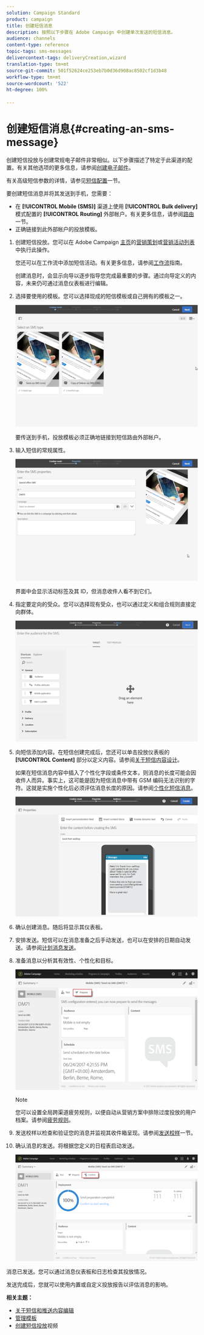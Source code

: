 ```yaml
---
solution: Campaign Standard
product: campaign
title: 创建短信消息
description: 按照以下步骤在 Adobe Campaign 中创建单次发送的短信消息。
audience: channels
content-type: reference
topic-tags: sms-messages
delivercontext-tags: deliveryCreation,wizard
translation-type: tm+mt
source-git-commit: 501f52624ce253eb7b0d36d908ac8502cf1d3b48
workflow-type: tm+mt
source-wordcount: '522'
ht-degree: 100%

---
```



# 创建短信消息{#creating-an-sms-message}

创建短信投放与创建常规电子邮件非常相似。以下步骤描述了特定于此渠道的配置。有关其他选项的更多信息，请参阅[创建电子邮件](../../channels/using/creating-an-email.md)。

有关高级短信参数的详情，请参见[短信配置](../../administration/using/configuring-sms-channel.md)一节。

要创建短信消息并将其发送到手机，您需要：

* 在 **[!UICONTROL Mobile (SMS)]** 渠道上使用 **[!UICONTROL Bulk delivery]** 模式配置的 **[!UICONTROL Routing]** 外部帐户。有关更多信息，请参阅[路由](../../administration/using/configuring-sms-channel.md#defining-an-sms-routing)一节。
* 正确链接到此外部帐户的投放模板。

1. 创建短信投放。您可以在 Adobe Campaign [主页](../../start/using/interface-description.md#home-page)的[营销策划](../../start/using/marketing-activities.md#creating-a-marketing-activity)或[营销活动列表](../../start/using/programs-and-campaigns.md#creating-a-campaign)中执行此操作。

   您还可以在工作流中添加短信活动。有关更多信息，请参阅[工作流](../../automating/using/sms-delivery.md)指南。

   创建消息时，会显示向导以逐步指导您完成最重要的步骤。通过向导定义的内容，未来仍可通过消息仪表板进行编辑。

1. 选择要使用的模板。您可以选择现成的短信模板或自己拥有的模板之一。

   ![](assets/sms_creation_1.png)

   要传送到手机，投放模板必须正确地链接到短信路由外部帐户。

1. 输入短信的常规属性。

   ![](assets/sms_creation_2.png)

   界面中会显示活动标签及其 ID，但消息收件人看不到它们。

1. 指定要定向的受众。您可以选择现有受众，也可以通过定义和组合规则直接定向群体。

   ![](assets/sms_creation_3.png)

1. 向短信添加内容。在短信创建完成后，您还可以单击投放仪表板的 **[!UICONTROL Content]** 部分以定义内容。请参阅[关于短信内容设计](../../channels/using/about-sms-and-push-content-design.md)。

   如果在短信消息内容中插入了个性化字段或条件文本，则消息的长度可能会因收件人而异。事实上，这可能是因为短信消息中带有 GSM 编码无法识别的字符。这就是实施个性化后必须评估消息长度的原因。请参阅[个性化短信消息](../../channels/using/personalizing-sms-messages.md)。

   ![](assets/sms_creation_4.png)

1. 确认创建消息。随后将显示其仪表板。
1. 安排发送。短信可以在消息准备之后手动发送，也可以在安排的日期自动发送。请参阅[计划消息发送](../../sending/using/about-scheduling-messages.md)。
1. 准备消息以分析其有效性、个性化和目标。

   ![](assets/sms_creation_6.png)

   >[!NOTE]
   >
   >您可以设置全局跨渠道疲劳规则，以便自动从营销方案中排除过度投放的用户档案。请参阅[疲劳规则](../../sending/using/fatigue-rules.md)。

1. 发送校样以检查和验证您的消息并监视其收件箱呈现。请参阅[发送校样](../../sending/using/sending-proofs.md)一节。
1. 确认消息的发送。将根据您定义的日程表启动发送。

   ![](assets/sms_creation_7.png)

消息已发送。您可以通过消息仪表板和日志检查其投放情况。

发送完成后，您就可以使用内置或自定义投放报告以评估消息的影响。

**相关主题：**

* [关于短信和推送内容编辑](../../channels/using/about-sms-and-push-content-design.md)
* [管理模板](../../start/using/marketing-activity-templates.md)
* [创建短信投放](https://docs.adobe.com/content/help/zh-Hans/campaign-standard-learn/tutorials/communication-channels/mobile/sms/sms-delivery.translate.html)视频
